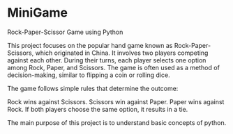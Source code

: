 # MiniGame
Rock-Paper-Scissor Game using Python

This project focuses on the popular hand game known as Rock-Paper-Scissors, which originated in China. It involves two players competing against each other. During their turns, each player selects one option among Rock, Paper, and Scissors. The game is often used as a method of decision-making, similar to flipping a coin or rolling dice.

The game follows simple rules that determine the outcome:

Rock wins against Scissors.
Scissors win against Paper.
Paper wins against Rock.
If both players choose the same option, it results in a tie.

The main purpose of this project is to understand basic concepts of python.

